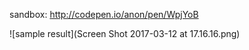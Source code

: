 sandbox: http://codepen.io/anon/pen/WpjYoB

![sample result](Screen Shot 2017-03-12 at 17.16.16.png)
